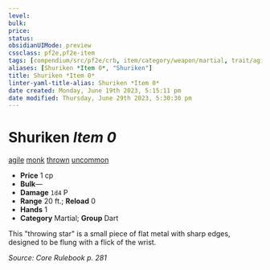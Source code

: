 ```yaml
---
level:
bulk:
price:
status:
obsidianUIMode: preview
cssclass: pf2e,pf2e-item
tags: [compendium/src/pf2e/crb, item/category/weapon/martial, trait/agile, trait/monk, trait/thrown, trait/uncommon]
aliases: [Shuriken *Item 0*, "Shuriken"]
title: Shuriken *Item 0*
linter-yaml-title-alias: Shuriken *Item 0*
date created: Monday, June 19th 2023, 5:15:11 pm
date modified: Thursday, June 29th 2023, 5:30:30 pm
---
```


# Shuriken *Item 0*

[agile](rules/traits/agile.md) [monk](rules/traits/monk.md) [thrown](rules/traits/thrown.md) [uncommon](rules/traits/uncommon.md)  

- **Price** 1 cp
- **Bulk**—
- **Damage** `1d4` P
- **Range** 20 ft.; **Reload** 0
- **Hands** 1
- **Category** Martial; **Group** Dart

This "throwing star" is a small piece of flat metal with sharp edges, designed to be flung with a flick of the wrist.

*Source: Core Rulebook p. 281*
